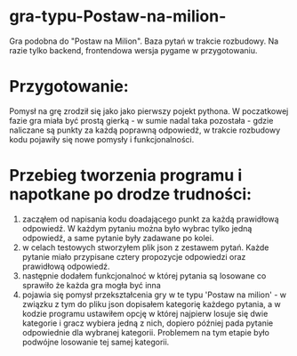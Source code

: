 # gra-typu-Postaw-na-milion-
Gra podobna do "Postaw na Milion". Baza pytań  w trakcie rozbudowy. Na razie tylko backend, frontendowa wersja pygame w przygotowaniu.

# Przygotowanie:
Pomysł na grę zrodził się jako jako pierwszy pojekt pythona.
W poczatkowej fazie gra miała być prostą gierką - w sumie nadal taka pozostała - gdzie naliczane są punkty za każdą poprawną odpowiedź, w trakcie rozbudowy kodu pojawiły się nowe pomysły i funkcjonalności.

# Przebieg tworzenia programu i napotkane po drodze trudności:
1. zacząłem od napisania kodu doadającego punkt za każdą prawidłową odpowiedź. W każdym pytaniu można było wybrac tylko jedną odpowiedź, a same pytanie były zadawane po kolei.
2. w celach testowych stworzyłem plik json z zestawem pytań. Każde pytanie miało przypisane cztery propozycje odpowiedzi oraz prawidłową odpowiedź.
3. następnie dodałem funkcjonalnoć w której pytania są losowane co sprawiło że każda gra mogła być inna
4. pojawia się pomysł przekształcenia gry w te typu 'Postaw na milion' - w związku z tym do pliku json dopisałem kategorię każdego pytania, a w kodzie programu ustawiłem opcję w której najpierw losuje się dwie kategorie i gracz wybiera jedną z nich, dopiero później pada pytanie odpowiednie dla wybranej kategorii. Problemem na tym etapie było podwójne losowanie tej samej kategorii.
